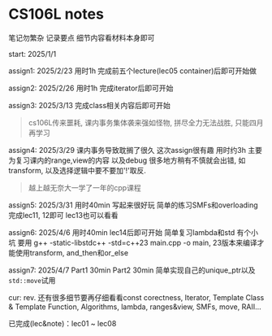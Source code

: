 # CS106L notes

笔记勿繁杂 记录要点 细节内容看材料本身即可

start: 2025/1/1

assign1: 2025/2/23 用时1h 完成前五个lecture(lec05 container)后即可开始做

assign2: 2025/2/26 用时1h 完成iterator后即可开始

assign3: 2025/3/13 完成class相关内容后即可开始

>  cs106L传来噩耗, 课内事务集体袭来强如怪物, 拼尽全力无法战胜, 只能四月再学习

assign4: 2025/3/29 课内事务导致耽搁了很久 这次assign很有趣 用时约3h 主要为复习课内的range,view的内容 以及debug 很多地方稍有不慎就会出错, 如transform, 以及选择逻辑中要不要加'!'取反.

>  越上越无奈大一学了一年的cpp课程

assign5: 2025/3/31 用时40min 写起来很好玩 简单的练习SMFs和overloading 完成lec11, 12即可 lec13也可以看看

assign6: 2025/4/6 用时40min lec14后即可开始 简单复习lambda和std 有个小坑 要用 g++ -static-libstdc++ -std=c++23 main.cpp -o main, 23版本来编译才能使用transform, and_then和or_else

assign7: 2025/4/7 Part1 30min Part2 30min 简单实现自己的unique_ptr以及`std::move`试用

cur: rev. 还有很多细节要再仔细看看const corectness, Iterator, Template Class & Template Function, Algorithms, lambda, ranges&view, SMFs, move, RAII...

已完成(lec&note)：lec01 ~ lec08
